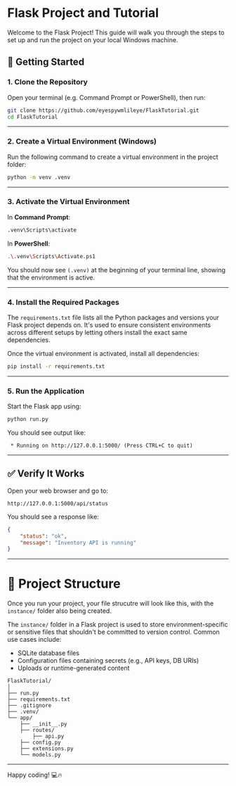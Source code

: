 
# Flask Project and Tutorial

Welcome to the Flask Project! This guide will walk you through the steps to set up and run the project on your local Windows machine.

## 🚀 Getting Started

### 1. Clone the Repository

Open your terminal (e.g. Command Prompt or PowerShell), then run:

```bash
git clone https://github.com/eyespywmlileye/FlaskTutorial.git
cd FlaskTutorial
````
---

### 2. Create a Virtual Environment (Windows)

Run the following command to create a virtual environment in the project folder:

```bash
python -m venv .venv
```

---

### 3. Activate the Virtual Environment

In **Command Prompt**:

```bash
.venv\Scripts\activate
```

In **PowerShell**:

```bash
.\.venv\Scripts\Activate.ps1
```

You should now see `(.venv)` at the beginning of your terminal line, showing that the environment is active.

---

### 4. Install the Required Packages

The `requirements.txt` file lists all the Python packages and versions your Flask project depends on. It's used to ensure consistent environments across different setups by letting others install the exact same dependencies.

Once the virtual environment is activated, install all dependencies:

```bash
pip install -r requirements.txt
```

---

### 5. Run the Application

Start the Flask app using:

```bash
python run.py
```

You should see output like:

```
 * Running on http://127.0.0.1:5000/ (Press CTRL+C to quit)
```

---

## ✅ Verify It Works

Open your web browser and go to:

```
http://127.0.0.1:5000/api/status
```

You should see a response like:

```json
{
    "status": "ok", 
    "message": "Inventory API is running"
}
```

---

# 📂 Project Structure 

Once you run your project, your file strucutre will look like this, with the `instance/` folder also being created. 

The `instance/` folder in a Flask project is used to store environment-specific or sensitive files that shouldn't be committed to version control. Common use cases include:

* SQLite database files
* Configuration files containing secrets (e.g., API keys, DB URIs)
* Uploads or runtime-generated content

```
FlaskTutorial/
│
├── run.py
├── requirements.txt
├── .gitignore
├── .venv/
└── app/
    ├── __init__.py
    ├── routes/ 
        ├── api.py
    ├── config.py
    ├── extensions.py
    └── models.py
```

---

Happy coding! 💻🔥
